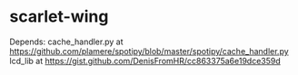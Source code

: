 # scarlet-wing

Depends: 
   cache_handler.py at https://github.com/plamere/spotipy/blob/master/spotipy/cache_handler.py
   lcd_lib at https://gist.github.com/DenisFromHR/cc863375a6e19dce359d
